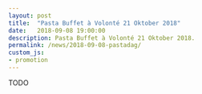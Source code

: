 ```yaml
---
layout: post
title:  "Pasta Buffet à Volonté 21 Oktober 2018"
date:   2018-09-08 19:00:00
description: Pasta Buffet à Volonté 21 Oktober 2018.
permalink: /news/2018-09-08-pastadag/
custom_js:
- promotion
---
```


TODO

<div data-promotionid="pastadag-20181021"  data-title="Plaats je bestelling" data-buttontext="Bestellen" data-nexttext="Nog een bestelling plaatsen"></div>
